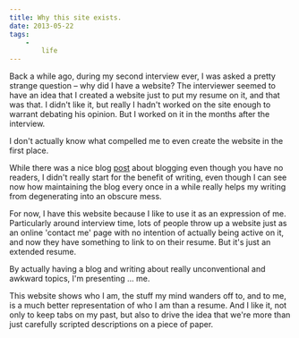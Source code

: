 ```yaml
---
title: Why this site exists.
date: 2013-05-22
tags:
    -
        life
---
```


Back a while ago, during my second interview ever, I was asked a pretty strange question &ndash; why did I have a website? The interviewer seemed to have an idea that I created a website just to put my resume on it, and that was that. I didn't like it, but really I hadn't worked on the site enough to warrant debating his opinion. But I worked on it in the months after the interview.

I don't actually know what compelled me to even create the website in the first place.

While there was a nice blog [post](http://nathanmarz.com/blog/you-should-blog-even-if-you-have-no-readers.html) about blogging even though you have no readers, I didn't really start for the benefit of writing, even though I can see now how maintaining the blog every once in a while really helps my writing from degenerating into an obscure mess.

For now, I have this website because I like to use it as an expression of me. Particularly around interview time, lots of people throw up a website just as an online 'contact me' page with no intention of actually being active on it, and now they have something to link to on their resume. But it's just an extended resume.

By actually having a blog and writing about really unconventional and awkward topics, I'm presenting ... me.

This website shows who I am, the stuff my mind wanders off to, and to me, is a much better representation of who I am than a resume. And I like it, not only to keep tabs on my past, but also to drive the idea that we're more than just carefully scripted descriptions on a piece of paper.
